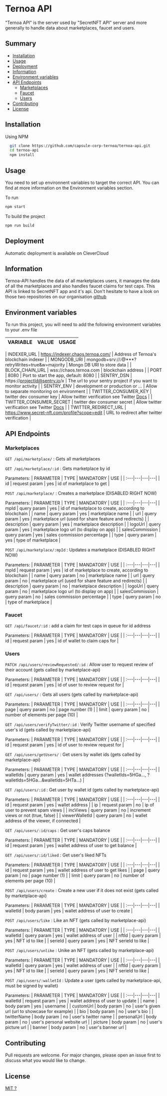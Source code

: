# Ternoa API

"Ternoa API" is the server used by "SecretNFT API" server and more generally to handle data about marketplaces, faucet and users. 

## Summary
- [Installation](#Installation)
- [Usage](#Usage)
- [Deployment](#Deployment)
- [Information](#Information)
- [Environment variables](#Environment-variables)
- [API Endpoints](#API-Endpoints)
    - [Marketplaces](#Marketplaces)
    - [Faucet](#Faucet)
    - [Users](#Users)
- [Contributing](#Contributing)
- [License](#License)

## Installation
Using NPM
```bash
  git clone https://github.com/capsule-corp-ternoa/ternoa-api.git
  cd ternoa-api
  npm install
```

## Usage
You need to set up environnent variables to target the correct API.
You can find at more information on the Environment variables section.

To run
```bash
npm start
```
To build the project
```bash
npm run build
```

## Deployment
Automatic deployment is available on CleverCloud


## Information
Ternoa-API handles the data of all marketplaces users, it manages the data of all the marketplaces and also handles faucet claims for test caps.
This API is linked to SecretNFT app and it's api. Don't hesitate to have a look on those two repositories on our organisation [github](https://github.com/capsule-corp-ternoa.)

## Environment variables
To run this project, you will need to add the following environment variables to your .env file

| VARIABLE | VALUE | USAGE |
| :---|---|--- |

| INDEXER_URL | https://indexer.chaos.ternoa.com/ | Address of Ternoa's blockchain indexer |
| MONGODB_URI | mongodb+srv://***:***@***?retryWrites=true&w=majority | Mongo DB URI to store data |
| BLOCK_CHAIN_URL | wss://chaos.ternoa.com | blockchain address |
| PORT | 8080 | Port to start the app, default: 8080 |
| SENTRY_DSN | https://projectId@sentry.io/x | The url to your sentry project if you want to monitor activity |
| SENTRY_ENV | development or production or ... | Allow to separate monitoring on environment |
| TWITTER_CONSUMER_KEY | twitter dev consumer key | Allow twitter verification see Twitter [Docs](https://developer.twitter.com/en/docs/authentication/oauth-1-0a/obtaining-user-access-tokens) |
| TWITTER_CONSUMER_SECRET | twitter dev consumer secret | Allow twitter verification see Twitter [Docs](https://developer.twitter.com/en/docs/authentication/oauth-1-0a/obtaining-user-access-tokens) |
| TWITTER_REDIRECT_URL | https://www.secret-nft.com/profile?scope=edit | URL to redirect after twitter verification |

## API Endpoints
### Marketplaces
`GET /api/marketplace/` : Gets all marketplaces

`GET /api/marketplace/:id` : Gets marketplace by id

Parameters: 
| PARAMETER | TYPE | MANDATORY | USE |
| :---|---|---|---|
| id | request param | yes | id of marketplace to get |

`POST /api/marketplace/` : Creates a marketplace (DISABLED RIGHT NOW)

Parameters: 
| PARAMETER | TYPE | MANDATORY | USE |
| :---|---|---|---|
| mpId | query param | yes | id of marketplace to create, according to blockchain |
| name | query param | yes | marketplace name |
| url | query param | yes | marketplace url (used for share feature and redirects) |
| description | query param | yes | marketplace description |
| logoUrl | query param | yes | marketplace logo url (to display on app) |
| salesCommission | query param | yes | sales commission percentage |
| type | query param | yes | type of marketplace |

`POST /api/marketplace/:mpId` : Updates a marketplace (DISABLED RIGHT NOW)

Parameters: 
| PARAMETER | TYPE | MANDATORY | USE |
| :---|---|---|---|
| mpId | request param | yes | id of marketplace to create, according to blockchain |
| name | query param | no | marketplace name |
| url | query param | no | marketplace url (used for share feature and redirects) |
| description | query param | no | marketplace description |
| logoUrl | query param | no | marketplace logo url (to display on app) |
| salesCommission | query param | no | sales commission percentage |
| type | query param | no | type of marketplace |


### Faucet
`GET /api/faucet/:id` : add a claim for test caps in queue for id address

Parameters: 
| PARAMETER | TYPE | MANDATORY | USE |
| :---|---|---|---|
| id | request param | yes | id of wallet to claim caps for |

### Users
`PATCH /api/users/reviewRequested/:id` : Allow user to request review of their account (gets called by marketplace-api)

Parameters: 
| PARAMETER | TYPE | MANDATORY | USE |
| :---|---|---|---|
| id | request param | yes | id of user to review request for |

`GET /api/users/` : Gets all users (gets called by marketplace-api)

Parameters: 
| PARAMETER | TYPE | MANDATORY | USE |
| :---|---|---|---|
| page | query param | no | page number (1) |
| limit | query param | no | number of elements per page (10) |

`GET /api/users/verifyTwitter/:id` : Verify Twitter username of specified user's id (gets called by marketplace-api)

Parameters: 
| PARAMETER | TYPE | MANDATORY | USE |
| :---|---|---|---|
| id | request param | yes | id of user to review request for |

`GET /api/users/getUsers/` : Get users by wallet ids (gets called by marketplace-api)

Parameters: 
| PARAMETER | TYPE | MANDATORY | USE |
| :---|---|---|---|
| walletIds | query param | yes | wallet addresses (?walletIds=5HGa..., ?walletIds=5HGa...&walletIds=5HTa...) |

`GET /api/users/:id` : Get user by wallet id (gets called by marketplace-api)

Parameters: 
| PARAMETER | TYPE | MANDATORY | USE |
| :---|---|---|---|
| id | request param | yes | wallet address |
| ip | request param | no | ip of user to prevent spam views |
| incViews | query param | no | increment views or not (true, false) |
| viewerWalletId | query param | no | wallet address of the viewer, if connected |

`GET /api/users/:id/caps` : Get user's caps balance

Parameters: 
| PARAMETER | TYPE | MANDATORY | USE |
| :---|---|---|---|
| id | request param | yes | wallet address of user to get balance |

`GET /api/users/:id/liked` : Get user's liked NFTs

Parameters: 
| PARAMETER | TYPE | MANDATORY | USE |
| :---|---|---|---|
| id | request param | yes | wallet address of user to get likes |
| page | query param | no | page number (1) |
| limit | query param | no | number of elements per page (10) |

`POST /api/users/create` : Create a new user if it does not exist (gets called by marketplace-api)

Parameters: 
| PARAMETER | TYPE | MANDATORY | USE |
| :---|---|---|---|
| walletId | body param | yes | wallet address of user to create |

`POST /api/users/like` : Like an NFT (gets called by marketplace-api)

Parameters: 
| PARAMETER | TYPE | MANDATORY | USE |
| :---|---|---|---|
| walletId | query param | yes | wallet address of user |
| nftId | query param | yes | NFT id to like |
| serieId | query param | yes | NFT serieId to like |

`POST /api/users/unlike` : Unike an NFT (gets called by marketplace-api)

Parameters: 
| PARAMETER | TYPE | MANDATORY | USE |
| :---|---|---|---|
| walletId | query param | yes | wallet address of user |
| nftId | query param | yes | NFT id to like |
| serieId | query param | yes | NFT serieId to like |

`POST /api/users/:walletId` : Update a user (gets called by marketplace-api, must be signed by wallet)

Parameters: 
| PARAMETER | TYPE | MANDATORY | USE |
| :---|---|---|---|
| walletId | request param | yes | wallet address of user to update |
| name | body param | yes | username |
| customUrl | body param | no | user's given url (url to showcase for example) |
| bio | body param | no | user's bio |
| twitterName | body param | no | user's twitter name |
| personalUrl | body param | no | user's personal website url |
| picture | body param | no | user's picture url |
| banner | body param | no | user's banner url |

## Contributing
Pull requests are welcome. For major changes, please open an issue first to discuss what you would like to change.

## License
[MIT ?](https://choosealicense.com/licenses/mit/)
